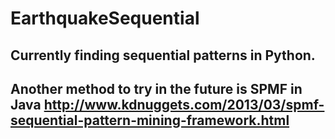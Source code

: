 # EarthquakeSequential
## Currently finding sequential patterns in Python.
## Another method to try in the future is SPMF in Java http://www.kdnuggets.com/2013/03/spmf-sequential-pattern-mining-framework.html
